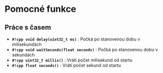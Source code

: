 # Pomocné funkce

## Práce s časem

- **`#!cpp void delay(uint32_t ms)`** : Počká po stanovenou dobu v milisekundách
- **`#!cpp void waitSeconds(float seconds)`** : Počká po stanovenou dobu v sekundách
- **`#!cpp uint32_t millis()`** : Vrátí počet milisekund od startu
- **`#!cpp float seconds()`** : Vrátí počet sekund od startu

